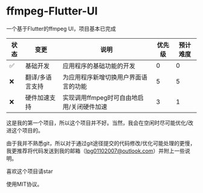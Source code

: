 # ffmpeg-Flutter-UI
一个基于Flutter的ffmpeg UI，项目基本已完成  

| 状态 | 变更            | 说明                                      | 优先级 | 预计难度 |
|------|-----------------|-------------------------------------------|--------|----------|
| ✅    | 基础开发        | 应用程序的基础功能的开发                  | 0      | 0        |
| ❌    | 翻译/多语言支持 | 为应用程序新增切换用户界面语言的功能      | 5      | 5        |
| ❌    | 硬件加速支持    | 实现调用ffmpeg时可自由地启用/关闭硬件加速 | 3      | 1        |

这是我的第一个项目，所以这个项目并不好。当然，我会在空闲时尽可能优化/改进这个项目的。  
  
由于我并不熟悉git，所以对于通过git途径提交的代码修改/优化可能处理的更慢，我更推荐将代码发送到我的邮箱（lpg01102007@outlook.com）并附上一些说明。  

喜欢这个项目请star
  
使用MIT协议。  
